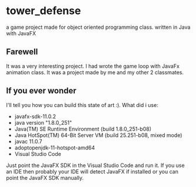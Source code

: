 # tower_defense

a game project made for object oriented programming class.
written in Java with JavaFX

## Farewell
It was a very interesting project. I had wrote the game loop with JavaFx animation class.
It was a project made by me and my other 2 classmates. 

## If you ever wonder
I'll tell you how you can build this state of art :).
What did i use:
* javafx-sdk-11.0.2
* java version "1.8.0_251"
* Java(TM) SE Runtime Environment (build 1.8.0_251-b08)
* Java HotSpot(TM) 64-Bit Server VM (build 25.251-b08, mixed mode)
* javac 11.0.7
* adoptopenjdk-11-hotspot-amd64
* Visual Studio Code 

Just point the JavaFX SDK in the Visual Studio Code and run it. If you use an IDE then probably your IDE will detect JavaFX if installed or you can point the JavaFX SDK manually.
